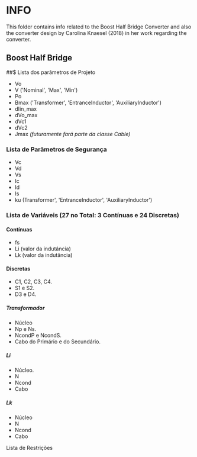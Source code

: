 # INFO

This folder contains info related to the Boost Half Bridge Converter and also the converter design by Carolina Knaesel (2018) in her work regarding the converter.

## Boost Half Bridge

##$ Lista dos parâmetros de Projeto
- Vo
- V ('Nominal', 'Max', 'Min')
- Po
- Bmax ('Transformer', 'EntranceInductor', 'AuxiliaryInductor')
- dIin_max
- dVo_max
- dVc1
- dVc2
- Jmax *(futuramente fará parte da classe Cable)*


### Lista de Parâmetros de Segurança
- Vc
- Vd
- Vs
- Ic
- Id
- Is
- ku (Transformer', 'EntranceInductor', 'AuxiliaryInductor')


### Lista de Variáveis (27 no Total: 3 Contínuas e 24 Discretas)
	
#### Contínuas
- fs
- Li (valor da indutância)
- Lk (valor da indutância)

#### Discretas
- C1, C2, C3, C4.
- S1 e S2.
- D3 e D4.
##### Transformador
- Núcleo
- Np e Ns.
- NcondP e NcondS.
- Cabo do Primário e do Secundário.
##### Li
- Núcleo.
- N
- Ncond
- Cabo
##### Lk
- Núcleo
- N
- Ncond
- Cabo


Lista de Restrições
